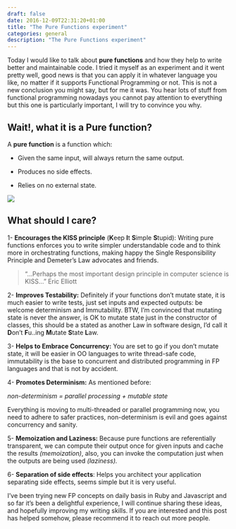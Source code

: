 ```yaml
--- 
draft: false
date: 2016-12-09T22:31:20+01:00
title: "The Pure Functions experiment"
categories: general
description: "The Pure Functions experiment"
---
```


Today I would like to talk about **pure functions** and how they help to write better and maintainable code. I tried it myself as an experiment and it went pretty well, good news is that you can apply it in whatever language you like, no matter if it supports Functional Programming or not. This is not a new conclusion you might say, but for me it was. You hear lots of stuff from functional programming nowadays you cannot pay attention to everything but this one is particularly important, I will try to convince you why.

## Wait!, what it is a Pure function?

A **pure function** is a function which:

* Given the same input, will always return the same output.

* Produces no side effects.

* Relies on no external state.

![](images/pure-function.png)

## What should I care?


1- **Encourages the KISS principle** (**K**eep **I**t **S**imple **S**tupid): Writing pure functions enforces you to write simpler understandable code and to think more in orchestrating functions, making happy the Single Responsibility Principle and Demeter’s Law advocates and friends.

> “…Perhaps the most important design principle in computer science is KISS…” Eric Elliott

2- **Improves Testability:** Definitely if your functions don’t mutate state, it is much easier to write tests, just set inputs and expected outputs: be welcome determinism and Immutability. BTW, I’m convinced that mutating state is never the answer, is OK to mutate state just in the constructor of classes, this should be a stated as another Law in software design, I’d call it **D**on’t **F**u..ing **M**utate **S**tate **L**aw.

3- **Helps to Embrace Concurrency:** You are set to go if you don’t mutate state, it will be easier in OO languages to write thread-safe code, immutability is the base to concurrent and distributed programming in FP languages and that is not by accident.

4- **Promotes Determinism:** As mentioned before:

*non-determinism = parallel processing + mutable state*

Everything is moving to multi-threaded or parallel programming now, you need to adhere to safer practices, non-determinism is evil and goes against concurrency and sanity.

5- **Memoization and Laziness:** Because pure functions are referentially transparent, we can compute their output once for given inputs and cache the results *(memoization)*, also, you can invoke the computation just when the outputs are being used *(laziness).*


6- **Separation of side effects**: Helps you architect your application separating side effects, seems simple but it is very useful.

I’ve been trying new FP concepts on daily basis in Ruby and Javascript and so far it’s been a delightful experience, I will continue sharing these ideas, and hopefully improving my writing skills. If you are interested and this post has helped somehow, please recommend it to reach out more people.
